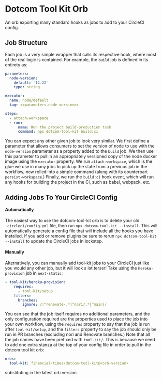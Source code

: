 # Dotcom Tool Kit Orb

An orb exporting many standard hooks as jobs to add to your CircleCI config.

## Job Structure

Each job is a very simple wrapper that calls its respective hook, where most of the real logic is contained. For example, the `build` job is defined in its entirety as:

```yaml
parameters:
  node-version:
    default: '12.22'
    type: string

executor:
  name: node/default
  tag: <<parameters.node-version>>

steps:
  - attach-workspace
  - run:
      name: Run the project build-production task
      command: npx dotcom-tool-kit build:ci
```

You can expect any other given job to look very similar. We first define a parameter that allows consumers to set the version of node to use with the `node-version` parameter as a property added to the `build` job. We then use this parameter to pull in an appropriately versioned copy of the node docker image using the `executor` property. We run `attach-workspace`, which is the glue we use in many jobs to pick up the state from a previous job in the workflow, now rolled into a simple command (along with its counterpart `persist-workspace`.) Finally, we run the `build:ci` hook event, which will run any hooks for building the project in the CI, such as babel, webpack, etc.

## Adding Jobs To Your CircleCI Config

#### Automatically

The easiest way to use the dotcom-tool-kit orb is to delete your old `.circleci/config.yml` file, then run `npx dotcom-tool-kit --install`. This will automatically generate a config file that will include all the hooks you have installed. If you add or remove plugins be sure to rerun `npx dotcom-tool-kit --install` to update the CircleCI jobs in lockstep.

#### Manually

Alternatively, you can manually add tool-kit jobs to your CircleCI just like you would any other job, but it will look a lot terser! Take using the `heroku-provision` job in `next-static`:

```yaml
- tool-kit/heroku-provision:
    requires:
      - tool-kit/setup
    filters:
      branches:
        ignore: /(^renovate-.*|^nori/.*|^main)/
```

You can see that the job itself requires no additional parameters, and the only configuration required are the properties used to place the job into your own workflow, using the `requires` property to say that the job is run after `tool-kit/setup`, and the `filters` property to say the job should only be run in PR branches (excluding nori and Renovate branches.) Note that all the job names have been prefixed with `tool-kit/`. This is because we need to add one extra stanza at the top of your config file in order to pull in the dotcom tool kit orb:

<!--- TODO: generate README on release to fill in orb version automatically --->

```yaml
orbs:
  tool-kit: financial-times/dotcom-tool-kit@<orb-version>
```

substituting in the latest orb version.
